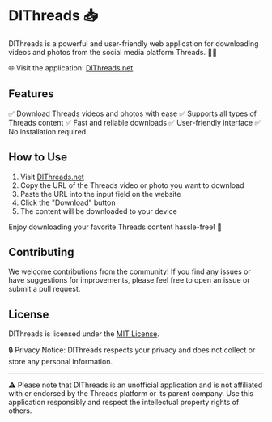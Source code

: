 # DlThreads 📥

DlThreads is a powerful and user-friendly web application for downloading videos and photos from the social media platform Threads. 📸🎥

🌐 Visit the application: [DlThreads.net](https://www.dlthreads.net)

## Features

✅ Download Threads videos and photos with ease
✅ Supports all types of Threads content
✅ Fast and reliable downloads
✅ User-friendly interface
✅ No installation required

## How to Use

1. Visit [DlThreads.net](https://www.dlthreads.net)
2. Copy the URL of the Threads video or photo you want to download
3. Paste the URL into the input field on the website
4. Click the "Download" button
5. The content will be downloaded to your device

Enjoy downloading your favorite Threads content hassle-free! 🎉

## Contributing

We welcome contributions from the community! If you find any issues or have suggestions for improvements, please feel free to open an issue or submit a pull request.

## License

DlThreads is licensed under the [MIT License](LICENSE).

🔒 Privacy Notice: DlThreads respects your privacy and does not collect or store any personal information.

---

⚠️ Please note that DlThreads is an unofficial application and is not affiliated with or endorsed by the Threads platform or its parent company. Use this application responsibly and respect the intellectual property rights of others.